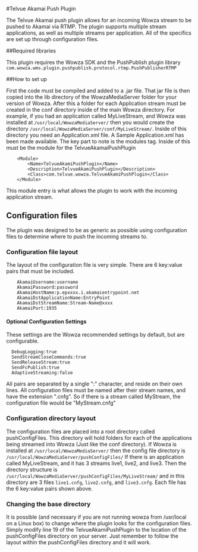 
#Telvue Akamai Push Plugin

The Telvue Akamai push plugin allows for an incoming Wowza stream to be pushed to Akamai via RTMP. The plugin supports multiple stream applications, as well as multiple streams per application. All of the specifics are set up through configuration files.

##Required libraries

This plugin requires the Wowza SDK and the PushPublish plugin library `com.wowza.wms.plugin.pushpublish.protocol.rtmp.PushPublisherRTMP` 

##How to set up

First the code must be compiled and added to a .jar file. That jar file is then copied into the lib directory of the WowzaMediaServer folder for your version of Wowza. After this a folder for each Application stream must be created in the conf directory inside of the main Wowza directory. For example, if you had an application called MyLiveStream, and Wowza was installed at `/usr/local/WowzaMediaServer/` then you would create the directory `/usr/local/WowzaMediaServer/conf/MyLiveStream/`. Inside of this directory you need an Application.xml file. A Sample Application.xml has been made available. The key part to note is the modules tag. Inside of this must be the module for the TelvueAkamaiPushPlugin

```	
    <Module>
        <Name>TelvueAkamiPushPlugin</Name>
        <Description>TelvueAkamiPushPlugin</Description>
        <Class>com.telvue.wowza.TelvueAkamiPushPlugin</Class>
    </Module> 
```

This module entry is what allows the plugin to work with the incoming application stream. 

## Configuration files

The plugin was designed to be as generic as possible using configuration files to determine where to push the incoming streams to. 

### Configuration file layout

The layout of the configuration file is very simple. There are 6 key:value pairs that must be included.

```
	AkamaiUsername:username
	AkamaiPassword:password
	AkamaiHostName:p.epxxxx.i.akamaientrypoint.net
	AkamaiDstApplicationName:EntryPoint
	AkamaiDstStreamName:Stream-Name@xxxx
	AkamaiPort:1935
```
	
#### Optional Configuration Settings

These settings are the Wowza recommended settings by default, but are configurable. 

```
  DebugLogging:true
  SendStreamCloseCommands:true
  SendReleaseStream:true
  SendFcPublish:true
  AdaptiveStreaming:false
```

All pairs are separated by a single ":" character, and reside on their own lines. All configuration files must be named after their stream names, and have the extension ".cnfg". So if there is a stream called MyStream, the configuration file would be "MyStream.cnfg"

### Configuration directory layout

The configuration files are placed into a  root directory called pushConfigFiles. This directory will hold folders for each of the applications being streamed into Wowza (Just like the conf directory). If Wowza is installed at `/usr/local/WowzaMediaServer/` then the config file directory is `/usr/local/WowzaMediaServer/pushConfigFiles/` If there is an application called MyLiveStream, and it has 3 streams live1, live2, and live3. Then the directory structure is `/usr/local/WowzaMediaServer/pushConfigFiles/MyLiveStream/` and in this directory are 3 files `live1.cnfg`, `live2.cnfg`, and `live3.cnfg`. Each file has the 6 key:value pairs shown above. 

### Changing the base directory

It is possible (and necessary if you are not running wowza from /usr/local on a Linux box) to change where the plugin looks for the configuration files. Simply modify line 19 of the TelvueAkamiPushPlugin to the location of the pushConfigFiles directory on your server. Just remember to follow the layout within the pushConfigFiles directory and it will work. 

